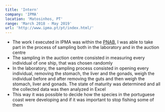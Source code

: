 ```yaml
---
title: 'Intern'
company: 'IPMA'
location: 'Matosinhos, PT'
range: 'March 2018 - May 2019'
url: 'http://www.ipma.pt/pt/index.html/'
---
```


- The work I executed in IPMA was within the [PNAB](https://www.ipma.pt/pt/investigacao/pescas/projetos.detail.html?f=/pt/investigacao/pescas/PNAB.html), I was able to take part in the process of sampling both in the laboratory and in the auction centre
- The sampling in the auction centre consisted in measuring every individual of one ship, that was chosen randomly
- In the laboratory, the sampling process consisted in opening every individual, removing the stomach, the liver and the gonads, weigh the individual before and after removing the guts and then weigh the stomach, liver and gonads. The state of maturity was determined and all the collected data was then analyzed in Excel
- This way it was possible to decide how the species in the portuguese coast were developing and if it was important to stop fishing some of them
